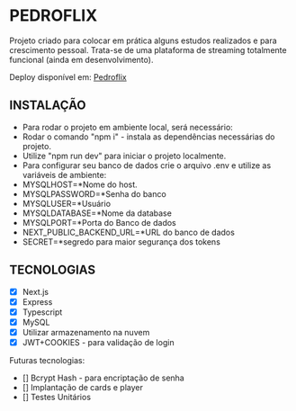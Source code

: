 # PEDROFLIX
Projeto criado para colocar em prática alguns estudos realizados e para crescimento pessoal.
Trata-se de uma plataforma de streaming totalmente funcional (ainda em desenvolvimento).

Deploy disponível em: [Pedroflix](https://pedroflix-five.vercel.app/)

## INSTALAÇÃO
- Para rodar o projeto em ambiente local, será necessário:
- Rodar o comando "npm i" - instala as dependências necessárias do projeto.
- Utilize "npm run dev" para iniciar o projeto localmente.
- Para configurar seu banco de dados crie o arquivo .env e utilize as variáveis de ambiente:
- MYSQLHOST=*Nome do host.
- MYSQLPASSWORD=*Senha do banco
- MYSQLUSER=*Usuário
- MYSQLDATABASE=*Nome da database
- MYSQLPORT=*Porta do Banco de dados
- NEXT_PUBLIC_BACKEND_URL=*URL do banco de dados
- SECRET=*segredo para maior segurança dos tokens

## TECNOLOGIAS
- [x] Next.js
- [x] Express
- [x] Typescript
- [x] MySQL
- [X] Utilizar armazenamento na nuvem
- [x] JWT+COOKIES - para validação de login

Futuras tecnologias:

- [] Bcrypt Hash - para encriptação de senha
- [] Implantação de cards e player
- [] Testes Unitários
